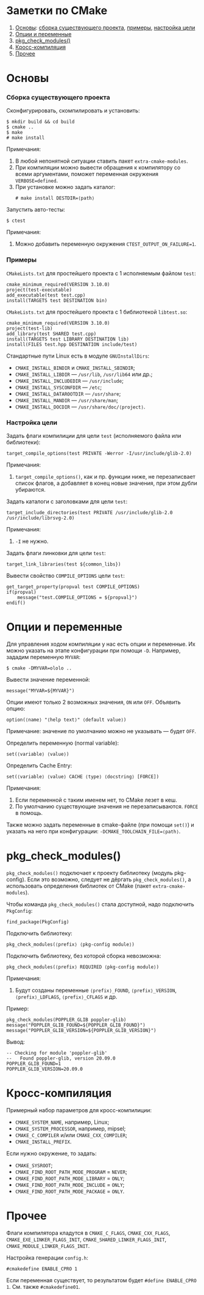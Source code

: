 Заметки по CMake
================

1. [Основы](#основы):
   [сборка существующего проекта](#сборка-существующего-проекта),
   [примеры](#примеры),
   [настройка цели](#настройка-цели)
1. [Опции и переменные](#опции-и-переменные)
1. [pkg_check_modules()](#pkg_check_modules)
1. [Кросс-компиляция](#кросс-компиляция)
1. [Прочее](#прочее)

# Основы

### Сборка существующего проекта

Сконфигурировать, скомпилировать и установить:
```
$ mkdir build && cd build
$ cmake ..
$ make
# make install
```
Примечания:
1. В любой непонятной ситуации ставить пакет `extra-cmake-modules`.
1. При компиляции можно вывести обращения к компилятору со всеми аргументами, поможет переменная окружения `VERBOSE=defined`.
1. При установке можно задать каталог:
   ```
   # make install DESTDIR=⟨path⟩
   ```

Запустить авто-тесты:
```
$ ctest
```
Примечания:
1. Можно добавить переменную окружения `CTEST_OUTPUT_ON_FAILURE=1`.

### Примеры

`CMakeLists.txt` для простейшего проекта с 1 исполняемым файлом `test`:
```
cmake_minimum_required(VERSION 3.10.0)
project(test-executable)
add_executable(test test.cpp)
install(TARGETS test DESTINATION bin)
```

`CMakeLists.txt` для простейшего проекта с 1 библиотекой `libtest.so`:
```
cmake_minimum_required(VERSION 3.10.0)
project(test-lib)
add_library(test SHARED test.cpp)
install(TARGETS test LIBRARY DESTINATION lib)
install(FILES test.hpp DESTINATION include/test)
```

Стандартные пути Linux есть в модуле `GNUInstallDirs`:
- `CMAKE_INSTALL_BINDIR` и `CMAKE_INSTALL_SBINDIR`;
- `CMAKE_INSTALL_LIBDIR` — `/usr/lib`, `/usr/lib64` или др.;
- `CMAKE_INSTALL_INCLUDEDIR` — `/usr/include`;
- `CMAKE_INSTALL_SYSCONFDIR` — `/etc`;
- `CMAKE_INSTALL_DATAROOTDIR` — `/usr/share`;
- `CMAKE_INSTALL_MANDIR` — `/usr/share/man`;
- `CMAKE_INSTALL_DOCDIR` — `/usr/share/doc/⟨project⟩`.

### Настройка цели

Задать флаги компилиции для цели `test` (исполняемого файла или библиотеки):
```
target_compile_options(test PRIVATE -Werror -I/usr/include/glib-2.0)
```
Примечания:
1. `target_compile_options()`, как и пр. функции ниже, не перезаписвает список флагов, а добавляет в конец новые значения, при этом дубли убираются.

Задать каталоги с заголовками для цели `test`:
```
target_include_directories(test PRIVATE /usr/include/glib-2.0 /usr/include/librsvg-2.0)
```
Примечания:
1. `-I` не нужно.

Задать флаги линковки для цели `test`:
```
target_link_libraries(test ${common_libs})
```

Вывести свойство `COMPILE_OPTIONS` цели `test`:
```
get_target_property(propval test COMPILE_OPTIONS)
if(propval)
    message("test.COMPILE_OPTIONS = ${propval}")
endif()
```

# Опции и переменные

Для управления ходом компиляции у нас есть опции и переменные.
Их можно указать на этапе конфигурации при помощи `-D`.
Например, зададим переменную `MYVAR`:
```
$ cmake -DMYVAR=ololo ..
```

Вывести значение переменной:
```
message("MYVAR=${MYVAR}")
```

Опции имеют только 2 возможных значения, `ON` или `OFF`.
Объявить опцию:
```
option(⟨name⟩ "⟨help text⟩" ⟨default value⟩)
```
Примечание: значение по умолчанию можно не указывать — будет `OFF`.

Определить переменную (normal variable):
```
set(⟨variable⟩ ⟨value⟩)
```

Определить Cache Entry:
```
set(⟨variable⟩ ⟨value⟩ CACHE ⟨type⟩ ⟨docstring⟩ [FORCE])
```
Примечания:
1. Если переменной с таким именем нет, то CMake лезет в кеш.
1. По умолчанию существующие значения не перезаписываются.
   `FORCE` в помощь.

Также можно задать переменные в cmake-файле (при помощи `set()`) и указать на него при конфигурации: `-DCMAKE_TOOLCHAIN_FILE=⟨path⟩`.

# pkg_check_modules()

`pkg_check_modules()` подключает к проекту библиотеку (модуль pkg-config).
Если это возможно, следует не дёргать `pkg_check_modules()`, а использовать определения библиотек от CMake (пакет `extra-cmake-modules`).

Чтобы команда `pkg_check_modules()` стала доступной, надо подключить `PkgConfig`:
```
find_package(PkgConfig)
```

Подключить библиотеку:
```
pkg_check_modules(⟨prefix⟩ ⟨pkg-config module⟩)
```
Подключить библиотеку, без которой сборка невозможна:
```
pkg_check_modules(⟨prefix⟩ REQUIRED ⟨pkg-config module⟩)
```
Примечания:
1. Будут созданы переменные `⟨prefix⟩_FOUND`, `⟨prefix⟩_VERSION`, `⟨prefix⟩_LDFLAGS`, `⟨prefix⟩_CFLAGS` и др.

Пример:
```
pkg_check_modules(POPPLER_GLIB poppler-glib)
message("POPPLER_GLIB_FOUND=${POPPLER_GLIB_FOUND}")
message("POPPLER_GLIB_VERSION=${POPPLER_GLIB_VERSION}")
```
Вывод:
```
-- Checking for module 'poppler-glib'
--   Found poppler-glib, version 20.09.0
POPPLER_GLIB_FOUND=1
POPPLER_GLIB_VERSION=20.09.0
```

# Кросс-компиляция

Примерный набор параметров для кросс-компилиции:
- `CMAKE_SYSTEM_NAME`, например, Linux;
- `CMAKE_SYSTEM_PROCESSOR`, например, mipsel;
- `CMAKE_C_COMPILER` и/или `CMAKE_CXX_COMPILER`;
- `CMAKE_INSTALL_PREFIX`.

Если нужно окружение, то задать:
- `CMAKE_SYSROOT`;
- `CMAKE_FIND_ROOT_PATH_MODE_PROGRAM` = `NEVER`;
- `CMAKE_FIND_ROOT_PATH_MODE_LIBRARY` = `ONLY`;
- `CMAKE_FIND_ROOT_PATH_MODE_INCLUDE` = `ONLY`;
- `CMAKE_FIND_ROOT_PATH_MODE_PACKAGE` = `ONLY`.

# Прочее

Флаги компилятора кладутся в `CMAKE_C_FLAGS`, `CMAKE_CXX_FLAGS`, `CMAKE_EXE_LINKER_FLAGS_INIT`, `CMAKE_SHARED_LINKER_FLAGS_INIT`, `CMAKE_MODULE_LINKER_FLAGS_INIT`.

Настройка генерации `config.h`:
```
#cmakedefine ENABLE_CPRO 1
```
Если переменная существует, то результатом будет `#define ENABLE_CPRO 1`.
См. также `#cmakedefine01`.
